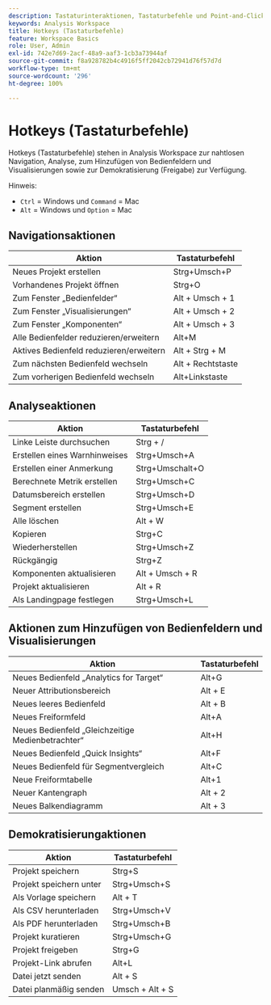 ```yaml
---
description: Tastaturinteraktionen, Tastaturbefehle und Point-and-Click-Verhaltensweisen, die in Analysis Workspace verfügbar sind.
keywords: Analysis Workspace
title: Hotkeys (Tastaturbefehle)
feature: Workspace Basics
role: User, Admin
exl-id: 742e7d69-2acf-48a9-aaf3-1cb3a73944af
source-git-commit: f8a928782b4c4916f5ff2042cb72941d76f57d7d
workflow-type: tm+mt
source-wordcount: '296'
ht-degree: 100%

---
```


# Hotkeys (Tastaturbefehle)

Hotkeys (Tastaturbefehle) stehen in Analysis Workspace zur nahtlosen Navigation, Analyse, zum Hinzufügen von Bedienfeldern und Visualisierungen sowie zur Demokratisierung (Freigabe) zur Verfügung.

Hinweis:
* `Ctrl` = Windows und `Command` = Mac
* `Alt` = Windows und `Option` = Mac

## Navigationsaktionen

| Aktion | Tastaturbefehl |
| --- | --- |
| Neues Projekt erstellen | Strg+Umsch+P |
| Vorhandenes Projekt öffnen | Strg+O |
| Zum Fenster „Bedienfelder“ | Alt + Umsch + 1 |
| Zum Fenster „Visualisierungen“ | Alt + Umsch + 2 |
| Zum Fenster „Komponenten“ | Alt + Umsch + 3 |
| Alle Bedienfelder reduzieren/erweitern | Alt+M |
| Aktives Bedienfeld reduzieren/erweitern | Alt + Strg + M |
| Zum nächsten Bedienfeld wechseln | Alt + Rechtstaste |
| Zum vorherigen Bedienfeld wechseln | Alt+Linkstaste |

## Analyseaktionen

| Aktion | Tastaturbefehl |
| --- | --- |
| Linke Leiste durchsuchen | Strg + / |
| Erstellen eines Warnhinweises | Strg+Umsch+A |
| Erstellen einer Anmerkung | Strg+Umschalt+O |
| Berechnete Metrik erstellen | Strg+Umsch+C |
| Datumsbereich erstellen | Strg+Umsch+D |
| Segment erstellen | Strg+Umsch+E |
| Alle löschen | Alt + W |
| Kopieren | Strg+C |
| Wiederherstellen | Strg+Umsch+Z |
| Rückgängig | Strg+Z |
| Komponenten aktualisieren | Alt + Umsch + R |
| Projekt aktualisieren | Alt + R |
| Als Landingpage festlegen | Strg+Umsch+L |

## Aktionen zum Hinzufügen von Bedienfeldern und Visualisierungen

| Aktion | Tastaturbefehl |
| ---|---|
| Neues Bedienfeld „Analytics for Target“ | Alt+G |
| Neuer Attributionsbereich | Alt + E |
| Neues leeres Bedienfeld | Alt + B |
| Neues Freiformfeld | Alt+A |
| Neues Bedienfeld „Gleichzeitige Medienbetrachter“ | Alt+H |
| Neues Bedienfeld „Quick Insights“ | Alt+F |
| Neues Bedienfeld für Segmentvergleich | Alt+C |
| Neue Freiformtabelle | Alt+1 |
| Neuer Kantengraph | Alt + 2 |
| Neues Balkendiagramm | Alt + 3 |

## Demokratisierungaktionen

| Aktion | Tastaturbefehl |
| --- | --- |
| Projekt speichern | Strg+S |
| Projekt speichern unter | Strg+Umsch+S |
| Als Vorlage speichern | Alt + T |
| Als CSV herunterladen | Strg+Umsch+V |
| Als PDF herunterladen | Strg+Umsch+B |
| Projekt kuratieren | Strg+Umsch+G |
| Projekt freigeben | Strg+G |
| Projekt-Link abrufen | Alt+L |
| Datei jetzt senden | Alt + S |
| Datei planmäßig senden | Umsch + Alt + S |
